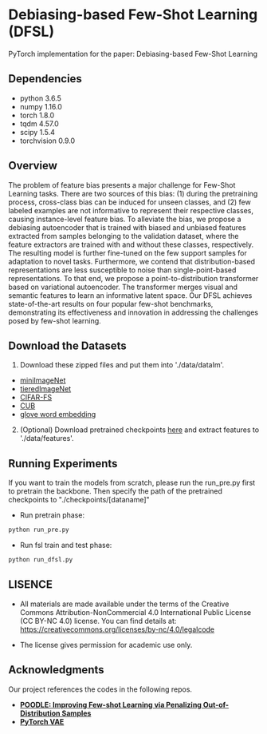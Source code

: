 # Debiasing-based Few-Shot Learning (DFSL)

PyTorch implementation for the paper: Debiasing-based Few-Shot Learning

## Dependencies
* python 3.6.5
* numpy 1.16.0
* torch 1.8.0
* tqdm 4.57.0
* scipy 1.5.4
* torchvision 0.9.0

## Overview
The problem of feature bias presents a major challenge for Few-Shot Learning tasks. There are two sources of this bias: (1) during the pretraining process, cross-class bias can be induced for unseen classes, and (2) few labeled examples are not informative to represent their respective classes, causing instance-level feature bias. To alleviate the bias, we propose a debiasing autoencoder that is trained with biased and unbiased features extracted from samples belonging to the validation dataset, where the feature extractors are trained with and without these classes, respectively. The resulting model is further fine-tuned on the few support samples for adaptation to novel tasks. Furthermore, we contend that distribution-based representations are less susceptible to noise than single-point-based representations. To that end, we propose a point-to-distribution transformer based on variational autoencoder. The transformer merges visual and semantic features to learn an informative latent space. Our DFSL achieves state-of-the-art results on four popular few-shot benchmarks, demonstrating its effectiveness and innovation in addressing the challenges posed by few-shot learning.

## Download the Datasets
1. Download these zipped files and put them into './data/dataIm'.
* [miniImageNet](https://drive.google.com/file/d/1g4wOa0FpWalffXJMN2IZw0K2TM2uxzbk/view) 
* [tieredImageNet](https://drive.google.com/file/d/1Letu5U_kAjQfqJjNPWS_rdjJ7Fd46LbX/view?usp=sharing)
* [CIFAR-FS](https://drive.google.com/file/d/1GjGMI0q3bgcpcB_CjI40fX54WgLPuTpS/view?usp=sharing)
* [CUB](https://drive.google.com/file/d/1hbzc_P1FuxMkcabkgn9ZKinBwW683j45/view)
* [glove word embedding](https://nlp.stanford.edu/projects/glove/)

2. (Optional) Download pretrained checkpoints [here](https://drive.google.com/drive/folders/1unnbnYgjXtwP4lFtcLrCAcZ_H1uQESLf?usp=share_link) and extract features to './data/features'.


## Running Experiments
If you want to train the models from scratch, please run the run_pre.py first to pretrain the backbone. Then specify the path of the pretrained checkpoints to "./checkpoints/[dataname]"
* Run pretrain phase:
```bash
python run_pre.py
```
* Run fsl train and test phase:
```bash
python run_dfsl.py
```
## LISENCE
* All materials are made available under the terms of the Creative Commons Attribution-NonCommercial 4.0 International Public License (CC BY-NC 4.0) license. You can find details at: https://creativecommons.org/licenses/by-nc/4.0/legalcode

* The license gives permission for academic use only.

## Acknowledgments
Our project references the codes in the following repos.

* [**POODLE: Improving Few-shot Learning via Penalizing Out-of-Distribution Samples**](https://github.com/lehduong/poodle)
* [**PyTorch VAE**](https://github.com/AntixK/PyTorch-VAE)
